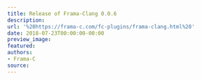 ```yaml
---
title: Release of Frama-Clang 0.0.6
description:
url: '%20https://frama-c.com/fc-plugins/frama-clang.html%20'
date: 2018-07-23T00:00:00-00:00
preview_image:
featured:
authors:
- Frama-C
source:
---
```



